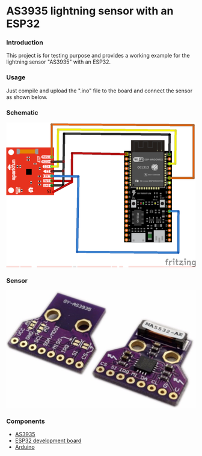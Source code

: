 # AS3935 lightning sensor with an ESP32

### Introduction

This project is for testing purpose and provides a working example for the lightning sensor "AS3935" with an ESP32.

### Usage

Just compile and upload the ".ino" file to the board and connect the sensor as shown below.


### Schematic

![AS3935-ESP32](pictures/AS3935_ESP32.png)

### Sensor

![AS3935](pictures/AS3995.png)

 
### Components
* [AS3935](https://www.mdpi.com/2079-9292/8/12/1512)
* [ESP32 development board](https://www.espressif.com/en/products/devkits)
* [Arduino](https://www.arduino.cc) 